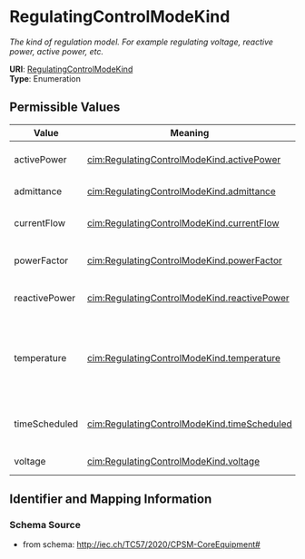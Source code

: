 # RegulatingControlModeKind




_The kind of regulation model.   For example regulating voltage, reactive power, active power, etc._



**URI**: [RegulatingControlModeKind](RegulatingControlModeKind)<br />
**Type**: Enumeration

## Permissible Values

| Value | Meaning | Description |
| --- | --- | --- |
| activePower | [cim:RegulatingControlModeKind.activePower](http://iec.ch/TC57/CIM100#RegulatingControlModeKind.activePower) | Active power is specified |
| admittance | [cim:RegulatingControlModeKind.admittance](http://iec.ch/TC57/CIM100#RegulatingControlModeKind.admittance) | Admittance is specified |
| currentFlow | [cim:RegulatingControlModeKind.currentFlow](http://iec.ch/TC57/CIM100#RegulatingControlModeKind.currentFlow) | Current flow is specified |
| powerFactor | [cim:RegulatingControlModeKind.powerFactor](http://iec.ch/TC57/CIM100#RegulatingControlModeKind.powerFactor) | Power factor is specified |
| reactivePower | [cim:RegulatingControlModeKind.reactivePower](http://iec.ch/TC57/CIM100#RegulatingControlModeKind.reactivePower) | Reactive power is specified |
| temperature | [cim:RegulatingControlModeKind.temperature](http://iec.ch/TC57/CIM100#RegulatingControlModeKind.temperature) | Control switches on/off based on the local temperature (i |
| timeScheduled | [cim:RegulatingControlModeKind.timeScheduled](http://iec.ch/TC57/CIM100#RegulatingControlModeKind.timeScheduled) | Control switches on/off by time of day |
| voltage | [cim:RegulatingControlModeKind.voltage](http://iec.ch/TC57/CIM100#RegulatingControlModeKind.voltage) | Voltage is specified |








## Identifier and Mapping Information







### Schema Source


* from schema: http://iec.ch/TC57/2020/CPSM-CoreEquipment#




